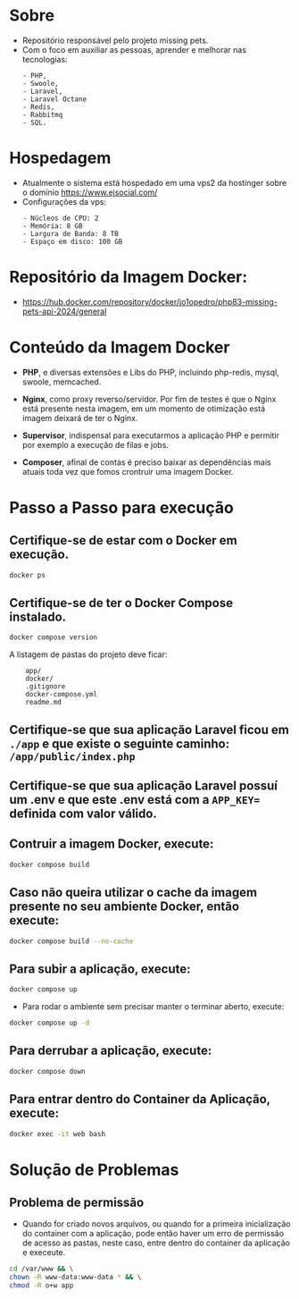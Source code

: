 # Sobre

- Repositório responsável pelo projeto missing pets.
- Com o foco em auxiliar as pessoas, aprender e melhorar nas tecnologias:
  ```
  - PHP, 
  - Swoole, 
  - Laravel,
  - Laravel Octane
  - Redis, 
  - Rabbitmq 
  - SQL.
  ```
  
# Hospedagem

- Atualmente o sistema está hospedado em uma vps2 da hostinger sobre o domínio https://www.ejsocial.com/
- Configurações da vps:
    ```
  - Núcleos de CPU: 2
  - Memória: 8 GB
  - Largura de Banda: 8 TB
  - Espaço em disco: 100 GB
    ```
  
# Repositório da Imagem Docker: 

- https://hub.docker.com/repository/docker/jo1opedro/php83-missing-pets-api-2024/general 

# Conteúdo da Imagem Docker

- <b>PHP</b>, e diversas extensões e Libs do PHP, incluindo php-redis, mysql, swoole, memcached.

- <b>Nginx</b>, como proxy reverso/servidor. Por fim de testes é que o Nginx está presente nesta imagem, em um momento de otimização está imagem deixará de ter o Nginx.

- <b>Supervisor</b>, indispensal para executarmos a aplicação PHP e permitir por exemplo a execução de filas e jobs.

- <b>Composer</b>, afinal de contas é preciso baixar as dependências mais atuais toda vez que fomos crontruir uma imagem Docker.

# Passo a Passo para execução

## Certifique-se de estar com o Docker em execução.

```sh
docker ps
```

## Certifique-se de ter o Docker Compose instalado.

```sh
docker compose version
```

A listagem de pastas do projeto deve ficar:

```
    app/
    docker/
    .gitignore
    docker-compose.yml
    readme.md
```

## Certifique-se que sua aplicação Laravel ficou em `./app` e que existe o seguinte caminho: `/app/public/index.php`

## Certifique-se que sua aplicação Laravel possuí um .env e que este .env está com a `APP_KEY=` definida com valor válido.

## Contruir a imagem Docker, execute:

```sh
docker compose build
```

## Caso não queira utilizar o cache da imagem presente no seu ambiente Docker, então execute:

```sh
docker compose build --no-cache
```

## Para subir a aplicação, execute:

```sh
docker compose up
```

- Para rodar o ambiente sem precisar manter o terminar aberto, execute:

```sh
docker compose up -d
```

## Para derrubar a aplicação, execute:

```sh
docker compose down
```

## Para entrar dentro do Container da Aplicação, execute:

```sh
docker exec -it web bash
```

# Solução de Problemas

## Problema de permissão

- Quando for criado novos arquivos, ou quando for a primeira inicialização do container com a aplicação, pode então haver um erro de permissão de acesso as pastas, neste caso, entre dentro do container da aplicação e execeute.

```sh
cd /var/www && \
chown -R www-data:www-data * && \
chmod -R o+w app
```
